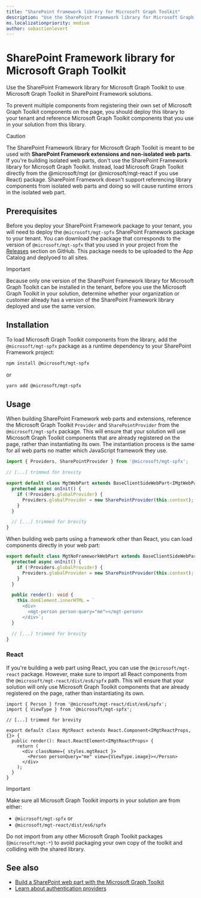 ```yaml
---
title: "SharePoint Framework library for Microsoft Graph Toolkit"
description: "Use the SharePoint Framework library for Microsoft Graph Toolkit to use Microsoft Graph Toolkit in SharePoint Framework solutions."
ms.localizationpriority: medium
author: sebastienlevert
---
```


# SharePoint Framework library for Microsoft Graph Toolkit

Use the SharePoint Framework library for Microsoft Graph Toolkit to use Microsoft Graph Toolkit in SharePoint Framework solutions.

To prevent multiple components from registering their own set of Microsoft Graph Toolkit components on the page, you should deploy this library to your tenant and reference Microsoft Graph Toolkit components that you use in your solution from this library.

> [!CAUTION]
> The SharePoint Framework library for Microsoft Graph Toolkit is meant to be used with **SharePoint Framework extensions and non-isolated web parts**. If you're building isolated web parts, don't use the SharePoint Framework library for Microsoft Graph Toolkit. Instead, load Microsoft Graph Toolkit directly from the @microsoft/mgt (or @microsoft/mgt-react if you use React) package. SharePoint Framework doesn't support referencing library components from isolated web parts and doing so will cause runtime errors in the isolated web part.

## Prerequisites

Before you deploy your SharePoint Framework package to your tenant, you will need to deploy the `@microsoft/mgt-spfx` SharePoint Framework package to your tenant. You can download the package that corresponds to the version of `@microsoft/mgt-spfx` that you used in your project from the [Releases](https://github.com/microsoftgraph/microsoft-graph-toolkit/releases) section on GitHub. This package needs to be uploaded to the App Catalog and deplyoed to all sites.

>[!IMPORTANT]
>Because only one version of the SharePoint Framework library for Microsoft Graph Toolkit can be installed in the tenant, before you use the Microsoft Graph Toolkit in your solution, determine whether your organization or customer already has a version of the SharePoint Framework library deployed and use the same version.

## Installation

To load Microsoft Graph Toolkit components from the library, add the `@microsoft/mgt-spfx` package as a runtime dependency to your SharePoint Framework project:

```bash
npm install @microsoft/mgt-spfx
```

or

```bash
yarn add @microsoft/mgt-spfx
```

## Usage

When building SharePoint Framework web parts and extensions, reference the Microsoft Graph Toolkit `Provider` and `SharePointProvider` from the `@microsoft/mgt-spfx` package. This will ensure that your solution will use Microsoft Graph Toolkit components that are already registered on the page, rather than instantiating its own. The instantiation process is the same for all web parts no matter which JavaScript framework they use.

```ts
import { Providers, SharePointProvider } from '@microsoft/mgt-spfx';

// [...] trimmed for brevity

export default class MgtWebPart extends BaseClientSideWebPart<IMgtWebPartProps> {
  protected async onInit() {
    if (!Providers.globalProvider) {
      Providers.globalProvider = new SharePointProvider(this.context);
    }
  }

  // [...] trimmed for brevity
}
```

When building web parts using a framework other than React, you can load components directly in your web part:

```ts
export default class MgtNoFrameworkWebPart extends BaseClientSideWebPart<IMgtNoFrameworkWebPartProps> {
  protected async onInit() {
    if (!Providers.globalProvider) {
      Providers.globalProvider = new SharePointProvider(this.context);
    }
  }

  public render(): void {
    this.domElement.innerHTML = `
      <div>
        <mgt-person person-query="me"></mgt-person>
      </div>`;
  }

  // [...] trimmed for brevity
}
```

### React

If you're building a web part using React, you can use the `@microsoft/mgt-react` package. However, make sure to import all React components from the `@microsoft/mgt-react/dist/es6/spfx` path. This will ensure that your solution will only use Microsoft Graph Toolkit components that are already registered on the page, rather than instantiating its own.

```tsx
import { Person } from '@microsoft/mgt-react/dist/es6/spfx';
import { ViewType } from '@microsoft/mgt-spfx';

// [...] trimmed for brevity

export default class MgtReact extends React.Component<IMgtReactProps, {}> {
  public render(): React.ReactElement<IMgtReactProps> {
    return (
      <div className={ styles.mgtReact }>
        <Person personQuery="me" view={ViewType.image}></Person>
      </div>
    );
  }
}
```

>[!IMPORTANT]
> Make sure all Microsoft Graph Toolkit imports in your solution are from either:
> * `@microsoft/mgt-spfx` or
> * `@microsoft/mgt-react/dist/es6/spfx`
> 
> Do not import from any other Microsoft Graph Toolkit packages (`@microsoft/mgt-*`) to avoid packaging your own copy of the toolkit and colliding with the shared library.

## See also

* [Build a SharePoint web part with the Microsoft Graph Toolkit](./build-a-sharepoint-web-part.md)
* [Learn about authentication providers](../providers/providers.md)
